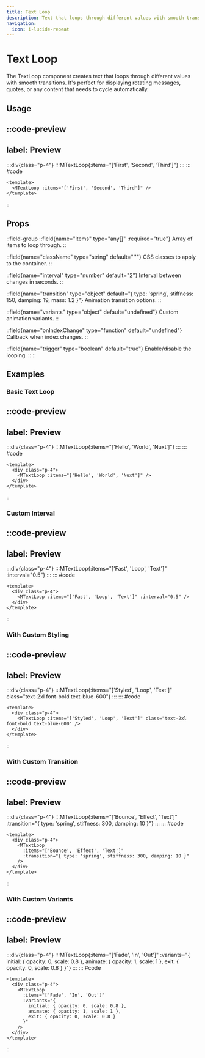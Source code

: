 ```yaml
---
title: Text Loop
description: Text that loops through different values with smooth transitions.
navigation:
  icon: i-lucide-repeat
---
```


# Text Loop

The TextLoop component creates text that loops through different values with smooth transitions. It's perfect for displaying rotating messages, quotes, or any content that needs to cycle automatically.

## Usage

::code-preview
---
label: Preview
---
  :::div{class="p-4"}
    :::MTextLoop{:items="['First', 'Second', 'Third']"}
    :::
  :::
#code
```vue
<template>
  <MTextLoop :items="['First', 'Second', 'Third']" />
</template>
```
::

## Props

::field-group
  ::field{name="items" type="any[]" :required="true"}
  Array of items to loop through.
  ::
  
  ::field{name="className" type="string" default="''"}
  CSS classes to apply to the container.
  ::
  
  ::field{name="interval" type="number" default="2"}
  Interval between changes in seconds.
  ::
  
  ::field{name="transition" type="object" default="{ type: 'spring', stiffness: 150, damping: 19, mass: 1.2 }"}
  Animation transition options.
  ::
  
  ::field{name="variants" type="object" default="undefined"}
  Custom animation variants.
  ::
  
  ::field{name="onIndexChange" type="function" default="undefined"}
  Callback when index changes.
  ::
  
  ::field{name="trigger" type="boolean" default="true"}
  Enable/disable the looping.
  ::
::

## Examples

### Basic Text Loop

::code-preview
---
label: Preview
---
  :::div{class="p-4"}
    :::MTextLoop{:items="['Hello', 'World', 'Nuxt']"}
    :::
  :::
#code
```vue
<template>
  <div class="p-4">
    <MTextLoop :items="['Hello', 'World', 'Nuxt']" />
  </div>
</template>
```
::

### Custom Interval

::code-preview
---
label: Preview
---
  :::div{class="p-4"}
    :::MTextLoop{:items="['Fast', 'Loop', 'Text']" :interval="0.5"}
    :::
  :::
#code
```vue
<template>
  <div class="p-4">
    <MTextLoop :items="['Fast', 'Loop', 'Text']" :interval="0.5" />
  </div>
</template>
```
::

### With Custom Styling

::code-preview
---
label: Preview
---
  :::div{class="p-4"}
    :::MTextLoop{:items="['Styled', 'Loop', 'Text']" class="text-2xl font-bold text-blue-600"}
    :::
  :::
#code
```vue
<template>
  <div class="p-4">
    <MTextLoop :items="['Styled', 'Loop', 'Text']" class="text-2xl font-bold text-blue-600" />
  </div>
</template>
```
::

### With Custom Transition

::code-preview
---
label: Preview
---
  :::div{class="p-4"}
    :::MTextLoop{:items="['Bounce', 'Effect', 'Text']" :transition="{ type: 'spring', stiffness: 300, damping: 10 }"}
    :::
  :::
#code
```vue
<template>
  <div class="p-4">
    <MTextLoop 
      :items="['Bounce', 'Effect', 'Text']" 
      :transition="{ type: 'spring', stiffness: 300, damping: 10 }"
    />
  </div>
</template>
```
::

### With Custom Variants

::code-preview
---
label: Preview
---
  :::div{class="p-4"}
    :::MTextLoop{:items="['Fade', 'In', 'Out']" :variants="{ initial: { opacity: 0, scale: 0.8 }, animate: { opacity: 1, scale: 1 }, exit: { opacity: 0, scale: 0.8 } }"}
    :::
  :::
#code
```vue
<template>
  <div class="p-4">
    <MTextLoop 
      :items="['Fade', 'In', 'Out']"
      :variants="{
        initial: { opacity: 0, scale: 0.8 },
        animate: { opacity: 1, scale: 1 },
        exit: { opacity: 0, scale: 0.8 }
      }"
    />
  </div>
</template>
```
::